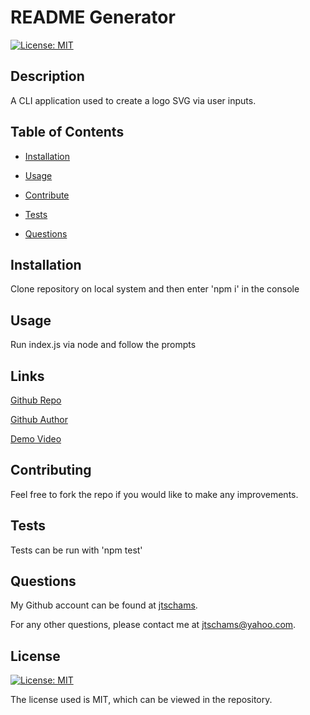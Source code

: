# README Generator

[![License: MIT](https://img.shields.io/badge/License-MIT-yellow.svg)](https://opensource.org/licenses/MIT)

## Description

A CLI application used to create a logo SVG via user inputs.

## Table of Contents

- [Installation](#Installation)

- [Usage](#Usage)

- [Contribute](#Contributing)

- [Tests](#Tests)

- [Questions](#Questions)

## Installation

Clone repository on local system and then enter 'npm i' in the console

## Usage

Run index.js via node and follow the prompts

## Links

[Github Repo](https://github.com/jtschams/)

[Github Author](https://github.com/jtschams)

[Demo Video](https://drive.google.com/file/d/1ZEcG8cPug_xEIyYuDEbVeziNvUNFRD-A/view?usp=sharing)

## Contributing

Feel free to fork the repo if you would like to make any improvements.

## Tests

Tests can be run with 'npm test'

## Questions

My Github account can be found at [jtschams](https://github.com/jtschams).

For any other questions, please contact me at jtschams@yahoo.com.

## License
    
[![License: MIT](https://img.shields.io/badge/License-MIT-yellow.svg)](https://opensource.org/licenses/MIT)

The license used is MIT, which can be viewed in the repository.
